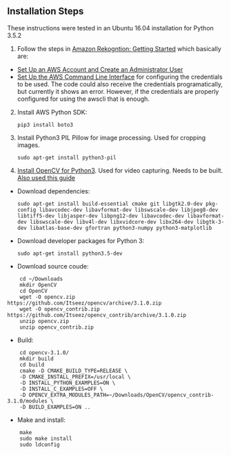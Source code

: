 ## Installation Steps

These instructions were tested in an Ubuntu 16.04 installation for Python 3.5.2

1. Follow the steps in [Amazon Rekogntion: Getting Started](http://docs.aws.amazon.com/rekognition/latest/dg/getting-started.html) which basically are:
  * [Set Up an AWS Account and Create an Administrator User](http://docs.aws.amazon.com/rekognition/latest/dg/setting-up.html)
  * [Set Up the AWS Command Line Interface](http://docs.aws.amazon.com/rekognition/latest/dg/setup-awscli.html) for configuring the credentials to be used. The code could also receive the credentials programatically, but currently it shows an error. However, if the credentials are properly configured for using the awscli that is enough.
2. Install AWS Python SDK:
   ```
   pip3 install boto3
   ```
3. Install Python3 PIL Pillow for image processing. Used for cropping images.
   ```
   sudo apt-get install python3-pil
   ```
4. [Install OpenCV for Python3](http://cyaninfinite.com/tutorials/installing-opencv-in-ubuntu-for-python-3/). Used for video capturing. Needs to be built. [Also used this guide](http://www.pyimagesearch.com/2016/10/24/ubuntu-16-04-how-to-install-opencv/)
  * Download dependencies:
    ```
    sudo apt-get install build-essential cmake git libgtk2.0-dev pkg-config libavcodec-dev libavformat-dev libswscale-dev libjpeg8-dev libtiff5-dev libjasper-dev libpng12-dev libavcodec-dev libavformat-dev libswscale-dev libv4l-dev libxvidcore-dev libx264-dev libgtk-3-dev libatlas-base-dev gfortran python3-numpy python3-matplotlib
    ```
  * Download developer packages for Python 3:
    ```
    sudo apt-get install python3.5-dev
    ```
  * Download source coude:
  ```
      cd ~/Downloads
      mkdir OpenCV
      cd OpenCV
      wget -O opencv.zip https://github.com/Itseez/opencv/archive/3.1.0.zip
      wget -O opencv_contrib.zip https://github.com/Itseez/opencv_contrib/archive/3.1.0.zip
      unzip opencv.zip
      unzip opencv_contrib.zip
  ```
  * Build:
  ```
      cd opencv-3.1.0/
      mkdir build
      cd build
      cmake -D CMAKE_BUILD_TYPE=RELEASE \
      -D CMAKE_INSTALL_PREFIX=/usr/local \
      -D INSTALL_PYTHON_EXAMPLES=ON \
      -D INSTALL_C_EXAMPLES=OFF \
      -D OPENCV_EXTRA_MODULES_PATH=~/Downloads/OpenCV/opencv_contrib-3.1.0/modules \
      -D BUILD_EXAMPLES=ON ..
  ```
  * Make and install:
  ```
      make
      sudo make install
      sudo ldconfig
  ```
